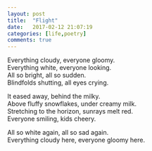 ```yaml
---
layout: post
title:  "Flight"
date:   2017-02-12 21:07:19
categories: [life,poetry]
comments: true
---
```

Everything cloudy, everyone gloomy.
<br />
Everything white, everyone looking.
<br />
All so bright, all so sudden.
<br />
Blindfolds shutting, all eyes crying.

It eased away, behind the milky.
<br />
Above fluffy snowflakes, under creamy milk.
<br />
Stretching to the horizon, sunrays melt red.
<br />
Everyone smiling, kids cheery.

All so white again, all so sad again.
<br />
Everything cloudy here, everyone gloomy here.

